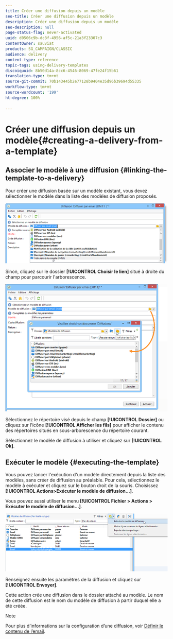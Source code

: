 ```yaml
---
title: Créer une diffusion depuis un modèle
seo-title: Créer une diffusion depuis un modèle
description: Créer une diffusion depuis un modèle
seo-description: null
page-status-flag: never-activated
uuid: d0506c9b-dc3f-4956-af5c-21a3f23307c3
contentOwner: sauviat
products: SG_CAMPAIGN/CLASSIC
audience: delivery
content-type: reference
topic-tags: using-delivery-templates
discoiquuid: 8b50d14a-8cc6-4546-8069-47fe24f15b61
translation-type: tm+mt
source-git-commit: 70b143445b2e77128b9404e35d96b39694d55335
workflow-type: tm+mt
source-wordcount: '199'
ht-degree: 100%

---
```



# Créer une diffusion depuis un modèle{#creating-a-delivery-from-a-template}

## Associer le modèle à une diffusion {#linking-the-template-to-a-delivery}

Pour créer une diffusion basée sur un modèle existant, vous devez sélectionner le modèle dans la liste des modèles de diffusion proposés.

![](assets/s_ncs_user_wizard_select_template.png)

Sinon, cliquez sur le dossier **[!UICONTROL Choisir le lien]** situé à droite du champ pour parcourir l&#39;arborescence.

![](assets/s_ncs_user_wizard_choose_link.png)

Sélectionnez le répertoire visé depuis le champ **[!UICONTROL Dossier]** ou cliquez sur l&#39;icône **[!UICONTROL Afficher les fils]** pour afficher le contenu des répertoires situés en sous-arborescence du répertoire courant.

Sélectionnez le modèle de diffusion à utiliser et cliquez sur **[!UICONTROL Ok]**.

## Exécuter le modèle {#executing-the-template}

Vous pouvez lancer l&#39;exécution d&#39;un modèle directement depuis la liste des modèles, sans créer de diffusion au préalable. Pour cela, sélectionnez le modèle à exécuter et cliquez sur le bouton droit de la souris. Choisissez **[!UICONTROL Actions>Exécuter le modèle de diffusion...]**.

Vous pouvez aussi utiliser le menu **[!UICONTROL Fichier > Actions > Exécuter le modèle de diffusion...]**.

![](assets/s_ncs_user_template_execute_menu.png)

Renseignez ensuite les paramètres de la diffusion et cliquez sur **[!UICONTROL Envoyer]**.

Cette action crée une diffusion dans le dossier attaché au modèle. Le nom de cette diffusion est le nom du modèle de diffusion à partir duquel elle a été créée.

>[!NOTE]
>
>Pour plus d’informations sur la configuration d’une diffusion, voir [Définir le contenu de l’email](../../delivery/using/defining-the-email-content.md).

